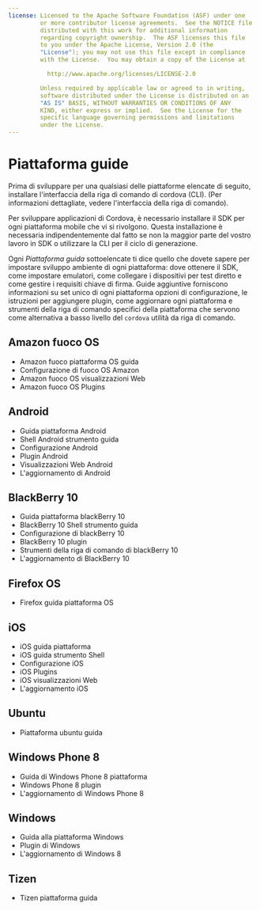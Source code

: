 ```yaml
---
license: Licensed to the Apache Software Foundation (ASF) under one
         or more contributor license agreements.  See the NOTICE file
         distributed with this work for additional information
         regarding copyright ownership.  The ASF licenses this file
         to you under the Apache License, Version 2.0 (the
         "License"); you may not use this file except in compliance
         with the License.  You may obtain a copy of the License at

           http://www.apache.org/licenses/LICENSE-2.0

         Unless required by applicable law or agreed to in writing,
         software distributed under the License is distributed on an
         "AS IS" BASIS, WITHOUT WARRANTIES OR CONDITIONS OF ANY
         KIND, either express or implied.  See the License for the
         specific language governing permissions and limitations
         under the License.
---
```


# Piattaforma guide

Prima di sviluppare per una qualsiasi delle piattaforme elencate di seguito, installare l'interfaccia della riga di comando di cordova (CLI). (Per informazioni dettagliate, vedere l'interfaccia della riga di comando).

Per sviluppare applicazioni di Cordova, è necessario installare il SDK per ogni piattaforma mobile che vi si rivolgono. Questa installazione è necessaria indipendentemente dal fatto se non la maggior parte del vostro lavoro in SDK o utilizzare la CLI per il ciclo di generazione.

Ogni *Piattaforma guida* sottoelencate ti dice quello che dovete sapere per impostare sviluppo ambiente di ogni piattaforma: dove ottenere il SDK, come impostare emulatori, come collegare i dispositivi per test diretto e come gestire i requisiti chiave di firma. Guide aggiuntive forniscono informazioni su set unico di ogni piattaforma opzioni di configurazione, le istruzioni per aggiungere plugin, come aggiornare ogni piattaforma e strumenti della riga di comando specifici della piattaforma che servono come alternativa a basso livello del `cordova` utilità da riga di comando.

## Amazon fuoco OS

*   Amazon fuoco piattaforma OS guida
*   Configurazione di fuoco OS Amazon
*   Amazon fuoco OS visualizzazioni Web
*   Amazon fuoco OS Plugins

## Android

*   Guida piattaforma Android
*   Shell Android strumento guida
*   Configurazione Android
*   Plugin Android
*   Visualizzazioni Web Android
*   L'aggiornamento di Android

## BlackBerry 10

*   Guida piattaforma blackBerry 10
*   BlackBerry 10 Shell strumento guida
*   Configurazione di blackBerry 10
*   BlackBerry 10 plugin
*   Strumenti della riga di comando di blackBerry 10
*   L'aggiornamento di BlackBerry 10

## Firefox OS

*   Firefox guida piattaforma OS

## iOS

*   iOS guida piattaforma
*   iOS guida strumento Shell
*   Configurazione iOS
*   iOS Plugins
*   iOS visualizzazioni Web
*   L'aggiornamento iOS

## Ubuntu

*   Piattaforma ubuntu guida

## Windows Phone 8

*   Guida di Windows Phone 8 piattaforma
*   Windows Phone 8 plugin
*   L'aggiornamento di Windows Phone 8

## Windows

*   Guida alla piattaforma Windows
*   Plugin di Windows
*   L'aggiornamento di Windows 8

## Tizen

*   Tizen piattaforma guida
